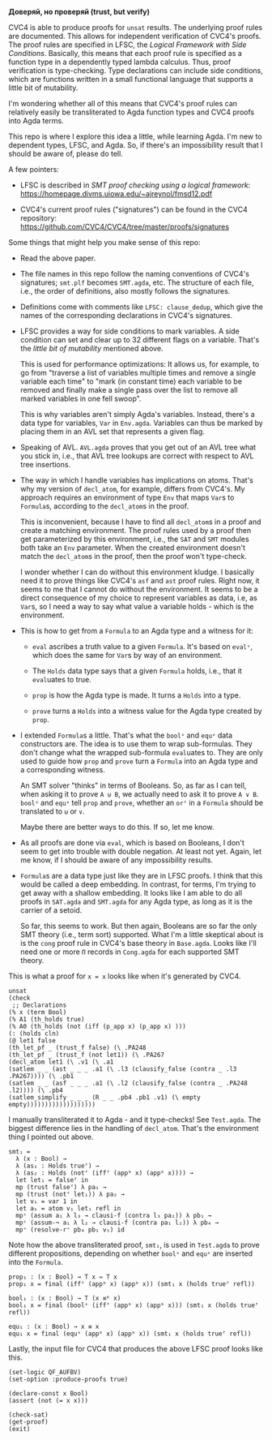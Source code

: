 **Доверяй, но проверяй (trust, but verify)**

CVC4 is able to produce proofs for `unsat` results. The underlying proof rules
are documented. This allows for independent verification of CVC4's proofs. The
proof rules are specified in LFSC, the *Logical Framework with Side
Conditions*. Basically, this means that each proof rule is specified as a
function type in a dependently typed lambda calculus. Thus, proof verification
is type-checking. Type declarations can include side conditions, which are
functions written in a small functional language that supports a little bit of
mutability.

I'm wondering whether all of this means that CVC4's proof rules can relatively
easily be transliterated to Agda function types and CVC4 proofs into Agda terms.

This repo is where I explore this idea a little, while learning Agda. I'm new
to dependent types, LFSC, and Agda. So, if there's an impossibility result that
I should be aware of, please do tell.

A few pointers:

  * LFSC is described in *SMT proof checking using a logical framework*:
    https://homepage.divms.uiowa.edu/~ajreynol/fmsd12.pdf

  * CVC4's current proof rules ("signatures") can be found in the CVC4
    repository: https://github.com/CVC4/CVC4/tree/master/proofs/signatures

Some things that might help you make sense of this repo:

  * Read the above paper.

  * The file names in this repo follow the naming conventions of CVC4's
    signatures; `smt.plf` becomes `SMT.agda`, etc. The structure of each file,
    i.e., the order of definitions, also mostly follows the signatures.

  * Definitions come with comments like `LFSC: clause_dedup`, which give the
    names of the corresponding declarations in CVC4's signatures.

  * LFSC provides a way for side conditions to mark variables. A side condition
    can set and clear up to 32 different flags on a variable. That's the *little
    bit of mutability* mentioned above.

    This is used for performance optimizations: It allows us, for example, to
    go from "traverse a list of variables multiple times and remove a single
    variable each time" to "mark (in constant time) each variable to be removed
    and finally make a single pass over the list to remove all marked variables
    in one fell swoop".

    This is why variables aren't simply Agda's variables. Instead, there's a
    data type for variables, `Var` in `Env.agda`. Variables can thus be marked
    by placing them in an AVL set that represents a given flag.

  * Speaking of AVL. `AVL.agda` proves that you get out of an AVL tree what you
    stick in, i.e., that AVL tree lookups are correct with respect to AVL tree
    insertions.

  * The way in which I handle variables has implications on atoms. That's why
    my version of `decl_atom`, for example, differs from CVC4's. My approach
    requires an environment of type `Env` that maps `Var`s to `Formula`s,
    according to the `decl_atom`s in the proof.

    This is inconvenient, because I have to find all `decl_atom`s in a proof and
    create a matching environment. The proof rules used by a proof then get
    parameterized by this environment, i.e., the `SAT` and `SMT` modules both
    take an `Env` parameter. When the created environment doesn't match the
    `decl_atom`s in the proof, then the proof won't type-check.

    I wonder whether I can do without this environment kludge. I basically need
    it to prove things like CVC4's `asf` and `ast` proof rules. Right now, it
    seems to me that I cannot do without the environment. It seems to be a
    direct consequence of my choice to represent variables as data, i.e, as
    `Var`s, so I need a way to say what value a variable holds - which is the
    environment.

  * This is how to get from a `Formula` to an Agda type and a witness for it:

    * `eval` ascribes a truth value to a given `Formula`. It's based on `evalᵛ`,
      which does the same for `Var`s by way of an environment.

    * The `Holds` data type says that a given `Formula` holds, i.e., that it
      `eval`uates to true.

    * `prop` is how the Agda type is made. It turns a `Holds` into a type.

    * `prove` turns a `Holds` into a witness value for the Agda type created by
      `prop`.

  * I extended `Formula`s a little. That's what the `boolˣ` and `equˣ` data
    constructors are. The idea is to use them to wrap sub-formulas. They don't
    change what the wrapped sub-formula `eval`uates to. They are only used to
    guide how `prop` and `prove` turn a `Formula` into an Agda type and a
    corresponding witness.

    An SMT solver "thinks" in terms of Booleans. So, as far as I can tell, when
    asking it to prove `A ⊎ B`, we actually need to ask it to prove `A ∨ B`.
    `boolˣ` and `equˣ` tell `prop` and `prove`, whether an `orᶠ` in a `Formula`
    should be translated to `⊎` or `∨`.

    Maybe there are better ways to do this. If so, let me know.

  * As all proofs are done via `eval`, which is based on Booleans, I don't seem
    to get into trouble with double negation. At least not yet. Again, let me
    know, if I should be aware of any impossibility results.

  * `Formula`s are a data type just like they are in LFSC proofs. I think that
    this would be called a deep embedding. In contrast, for terms, I'm trying to
    get away with a shallow embedding. It looks like I am able to do all proofs
    in `SAT.agda` and `SMT.agda` for any Agda type, as long as it is the carrier
    of a setoid.

    So far, this seems to work. But then again, Booleans are so far the only
    SMT theory (i.e., term sort) supported. What I'm a little skeptical about is
    is the `cong` proof rule in CVC4's base theory in `Base.agda`. Looks like
    I'll need one or more `Π` records in `Cong.agda` for each supported SMT
    theory.

This is what a proof for `x = x` looks like when it's generated by CVC4.

```
unsat
(check
 ;; Declarations
(% x (term Bool)
(% A1 (th_holds true)
(% A0 (th_holds (not (iff (p_app x) (p_app x) )))
(: (holds cln)
(@ let1 false
(th_let_pf _ (trust_f false) (\ .PA248
(th_let_pf _ (trust_f (not let1)) (\ .PA267
(decl_atom let1 (\ .v1 (\ .a1
(satlem _ _ (ast _ _ _ .a1 (\ .l3 (clausify_false (contra _ .l3 .PA267)))) (\ .pb1
(satlem _ _ (asf _ _ _ .a1 (\ .l2 (clausify_false (contra _ .PA248 .l2)))) (\ .pb4
(satlem_simplify _ _ _ (R _ _ .pb4 .pb1 .v1) (\ empty empty)))))))))))))))))))
```

I manually transliterated it to Agda - and it type-checks! See `Test.agda`.
The biggest difference lies in the handling of `decl_atom`. That's the
environment thing I pointed out above.

```
smt₁ =
  λ (x : Bool) →
  λ (as₁ : Holds trueᶠ) →
  λ (as₂ : Holds (notᶠ (iffᶠ (appᵇ x) (appᵇ x)))) →
  let let₁ = falseᶠ in
  mp (trust falseᶠ) λ pa₁ →
  mp (trust (notᶠ let₁)) λ pa₂ →
  let v₁ = var 1 in
  let a₁ = atom v₁ let₁ refl in
  mpᶜ (assum a₁ λ l₃ → clausi-f (contra l₃ pa₂)) λ pb₁ →
  mpᶜ (assum-¬ a₁ λ l₂ → clausi-f (contra pa₁ l₂)) λ pb₄ →
  mp⁺ (resolve-r⁺ pb₄ pb₁ v₁) id
```

Note how the above transliterated proof, `smt₁`, is used in `Test.agda` to prove
different propositions, depending on whether `boolˣ` and `equˣ` are inserted
into the `Formula`.

```
prop₁ : (x : Bool) → T x ⇔ T x
prop₁ x = final (iffᶠ (appᵇ x) (appᵇ x)) (smt₁ x (holds trueᶠ refl))

bool₁ : (x : Bool) → T (x ≡ᵇ x)
bool₁ x = final (boolˣ (iffᶠ (appᵇ x) (appᵇ x))) (smt₁ x (holds trueᶠ refl))

equ₁ : (x : Bool) → x ≡ x
equ₁ x = final (equˣ (appᵇ x) (appᵇ x)) (smt₁ x (holds trueᶠ refl))
```

Lastly, the input file for CVC4 that produces the above LFSC proof looks like
this.

```
(set-logic QF_AUFBV)
(set-option :produce-proofs true)

(declare-const x Bool)
(assert (not (= x x)))

(check-sat)
(get-proof)
(exit)
```
